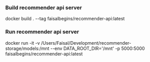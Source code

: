 ### Build recommender api server
docker build . --tag faisalbegins/recommender-api:latest

### Run recommender api server
docker run -it  -v /Users/Faisal/Development/recommender-storage/models:/mnt --env DATA_ROOT_DIR='/mnt' -p 5000:5000 faisalbegins/recommender-api:latest